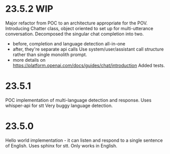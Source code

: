 # 23.5.2 WIP
Major refactor from POC to an architecture appropriate for the POV.
Introducing Chatter class, object oriented to set up for multi-utterance conversation.
Decomposed the singular chat completion into two.
  - before, completion and language detection all-in-one
  - after, they're separate api calls
Use system/user/assistant call structure rather than single monolith prompt.
  - more details on https://platform.openai.com/docs/guides/chat/introduction
Added tests.

# 23.5.1
POC implementation of multi-language detection and response.
Uses whisper-api for stt
Very buggy language detection.

# 23.5.0
Hello world implementation - it can listen and respond to a single sentence of English.
Uses sphinx for stt.
Only works in English.
